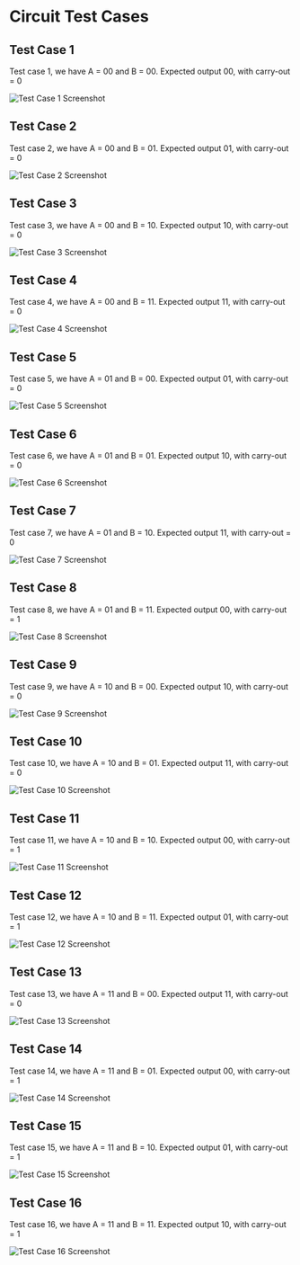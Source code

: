 # Circuit Test Cases

## Test Case 1
Test case 1, we have A = 00 and B = 00.
Expected output 00, with carry-out = 0

![Test Case 1 Screenshot](Test%20Case%201.png)

## Test Case 2
Test case 2, we have A = 00 and B = 01.
Expected output 01, with carry-out = 0

![Test Case 2 Screenshot](Test%20Case%202.png)

## Test Case 3
Test case 3, we have A = 00 and B = 10.
Expected output 10, with carry-out = 0

![Test Case 3 Screenshot](Test%20Case%203.png)

## Test Case 4
Test case 4, we have A = 00 and B = 11.
Expected output 11, with carry-out = 0

![Test Case 4 Screenshot](Test%20Case%204.png)

## Test Case 5
Test case 5, we have A = 01 and B = 00.
Expected output 01, with carry-out = 0

![Test Case 5 Screenshot](Test%20Case%205.png)

## Test Case 6
Test case 6, we have A = 01 and B = 01.
Expected output 10, with carry-out = 0

![Test Case 6 Screenshot](Test%20Case%206.png)

## Test Case 7
Test case 7, we have A = 01 and B = 10.
Expected output 11, with carry-out = 0

![Test Case 7 Screenshot](Test%20Case%207.png)

## Test Case 8
Test case 8, we have A = 01 and B = 11.
Expected output 00, with carry-out = 1

![Test Case 8 Screenshot](Test%20Case%208.png)

## Test Case 9
Test case 9, we have A = 10 and B = 00.
Expected output 10, with carry-out = 0

![Test Case 9 Screenshot](Test%20Case%209.png)

## Test Case 10
Test case 10, we have A = 10 and B = 01.
Expected output 11, with carry-out = 0

![Test Case 10 Screenshot](Test%20Case%2010.png)

## Test Case 11
Test case 11, we have A = 10 and B = 10.
Expected output 00, with carry-out = 1

![Test Case 11 Screenshot](Test%20case%2011.png)

## Test Case 12
Test case 12, we have A = 10 and B = 11.
Expected output 01, with carry-out = 1

![Test Case 12 Screenshot](Test%20Case%2012.png)

## Test Case 13
Test case 13, we have A = 11 and B = 00.
Expected output 11, with carry-out = 0

![Test Case 13 Screenshot](Test%20Case%2013.png)

## Test Case 14
Test case 14, we have A = 11 and B = 01.
Expected output 00, with carry-out = 1

![Test Case 14 Screenshot](Testing%20Case%2014.png)

## Test Case 15
Test case 15, we have A = 11 and B = 10.
Expected output 01, with carry-out = 1

![Test Case 15 Screenshot](Testing%20Case%2015.png)

## Test Case 16
Test case 16, we have A = 11 and B = 11.
Expected output 10, with carry-out = 1

![Test Case 16 Screenshot](Testing%20Case%2016.png)
